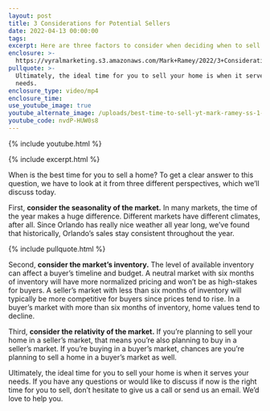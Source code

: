 ```yaml
---
layout: post
title: 3 Considerations for Potential Sellers
date: 2022-04-13 00:00:00
tags:
excerpt: Here are three factors to consider when deciding when to sell your home.
enclosure: >-
  https://vyralmarketing.s3.amazonaws.com/Mark+Ramey/2022/3+Considerations+for+Potential+Sellers.mp4
pullquote: >-
  Ultimately, the ideal time for you to sell your home is when it serves your
  needs.
enclosure_type: video/mp4
enclosure_time:
use_youtube_image: true
youtube_alternate_image: /uploads/best-time-to-sell-yt-mark-ramey-ss-1-1.jpg
youtube_code: nvdP-HUW0s8
---
```

{% include youtube.html %}

{% include excerpt.html %}

When is the best time for you to sell a home? To get a clear answer to this question, we have to look at it from three different perspectives, which we’ll discuss today.

First, **consider the seasonality of the market.** In many markets, the time of the year makes a huge difference. Different markets have different climates, after all. Since Orlando has really nice weather all year long, we’ve found that historically, Orlando’s sales stay consistent throughout the year.

{% include pullquote.html %}

Second, **consider the market’s inventory.** The level of available inventory can affect a buyer’s timeline and budget. A neutral market with six months of inventory will have more normalized pricing and won’t be as high-stakes for buyers. A seller’s market with less than six months of inventory will typically be more competitive for buyers since prices tend to rise. In a buyer’s market with more than six months of inventory, home values tend to decline.

Third, **consider the relativity of the market.** If you’re planning to sell your home in a seller’s market, that means you’re also planning to buy in a seller’s market. If you’re buying in a buyer’s market, chances are you’re planning to sell a home in a buyer’s market as well.

Ultimately, the ideal time for you to sell your home is when it serves your needs. If you have any questions or would like to discuss if now is the right time for you to sell, don’t hesitate to give us a call or send us an email. We’d love to help you.
